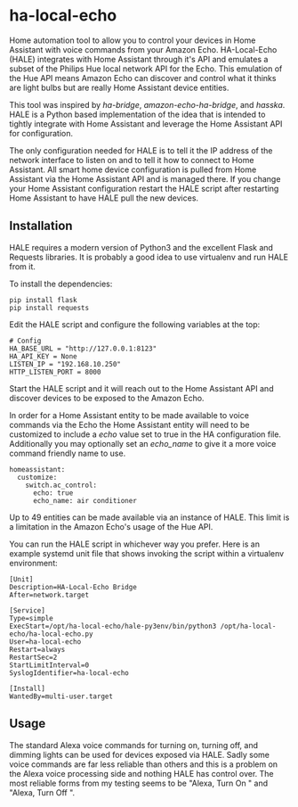 # ha-local-echo
Home automation tool to allow you to control your devices in Home Assistant with voice commands from your Amazon Echo. HA-Local-Echo (HALE) integrates with Home Assistant through it's API and emulates a subset of the Philips Hue local network API for the Echo. This emulation of the Hue API means Amazon Echo can discover and control what it thinks are light bulbs but are really Home Assistant device entities.

This tool was inspired by *ha-bridge*, *amazon-echo-ha-bridge*, and *hasska*. HALE is a Python based implementation of the idea that is intended to tightly integrate with Home Assistant and leverage the Home Assistant API for configuration.

The only configuration needed for HALE is to tell it the IP address of the network interface to listen on and to tell it how to connect to Home Assistant. All smart home device configuration is pulled from Home Assistant via the Home Assistant API and is managed there. If you change your Home Assistant configuration restart the HALE script after restarting Home Assistant to have HALE pull the new devices.

## Installation
HALE requires a modern version of Python3 and the excellent Flask and Requests libraries. It is probably a good idea to use virtualenv and run HALE from it.

To install the dependencies:
```
pip install flask
pip install requests
```

Edit the HALE script and configure the following variables at the top:

```
# Config
HA_BASE_URL = "http://127.0.0.1:8123"
HA_API_KEY = None
LISTEN_IP = "192.168.10.250"
HTTP_LISTEN_PORT = 8000
```

Start the HALE script and it will reach out to the Home Assistant API and discover devices to be exposed to the Amazon Echo.

In order for a Home Assistant entity to be made available to voice commands via the Echo the Home Assistant entity will need to be customized to include a *echo* value set to true in the HA configuration file. Additionally you may optionally set an *echo_name* to give it a more voice command friendly name to use.

```
homeassistant:
  customize:
    switch.ac_control:
      echo: true
      echo_name: air conditioner
```

Up to 49 entities can be made available via an instance of HALE. This limit is a limitation in the Amazon Echo's usage of the Hue API.

You can run the HALE script in whichever way you prefer. Here is an example systemd unit file that shows invoking the script within a virtualenv environment:

```
[Unit]
Description=HA-Local-Echo Bridge
After=network.target

[Service]
Type=simple
ExecStart=/opt/ha-local-echo/hale-py3env/bin/python3 /opt/ha-local-echo/ha-local-echo.py
User=ha-local-echo
Restart=always
RestartSec=2
StartLimitInterval=0
SyslogIdentifier=ha-local-echo

[Install]
WantedBy=multi-user.target
```


## Usage

The standard Alexa voice commands for turning on, turning off, and dimming lights can be used for devices exposed via HALE. Sadly some voice commands are far less reliable than others and this is a problem on the Alexa voice processing side and nothing HALE has control over. The most reliable forms from my testing seems to be "Alexa, Turn On <foo>" and "Alexa, Turn Off <foo>".



